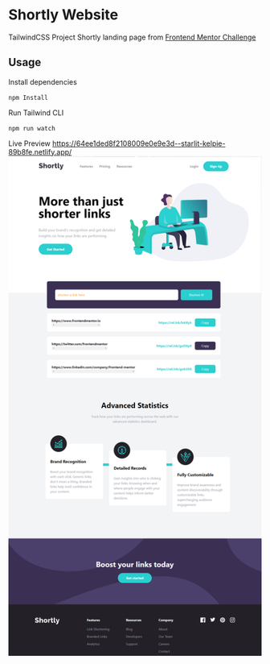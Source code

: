 # Shortly Website

TailwindCSS Project
Shortly landing page from [Frontend Mentor Challenge](https://www.frontendmentor.io/challenges/url-shortening-api-landing-page-2ce3ob-G)

## Usage

Install dependencies

```
npm Install
```

Run Tailwind CLI

```
npm run watch
```
Live Preview
https://64ee1ded8f2108009e0e9e3d--starlit-kelpie-89b8fe.netlify.app/
![Alt text](images/shortly.png)
